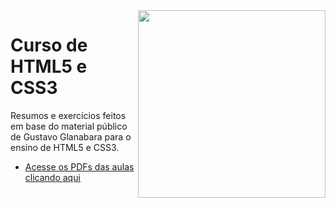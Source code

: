 <img src="https://cmaiscurriculos.com.br/wp-content/uploads/2021/12/CURSO-EM-VIDEO-e1639418858557.png" align="right" width="300">

# Curso de HTML5 e CSS3

Resumos e exercícios feitos em base do material público de Gustavo Glanabara para o ensino de HTML5 e CSS3.

* [Acesse os PDFs das aulas clicando aqui](https://github.com/gustavoguanabara/html-css/tree/master/aulas-pdf)
